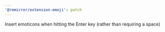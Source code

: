 ```yaml
---
'@remirror/extension-emoji': patch
---
```


Insert emoticons when hitting the Enter key (rather than requiring a space)
